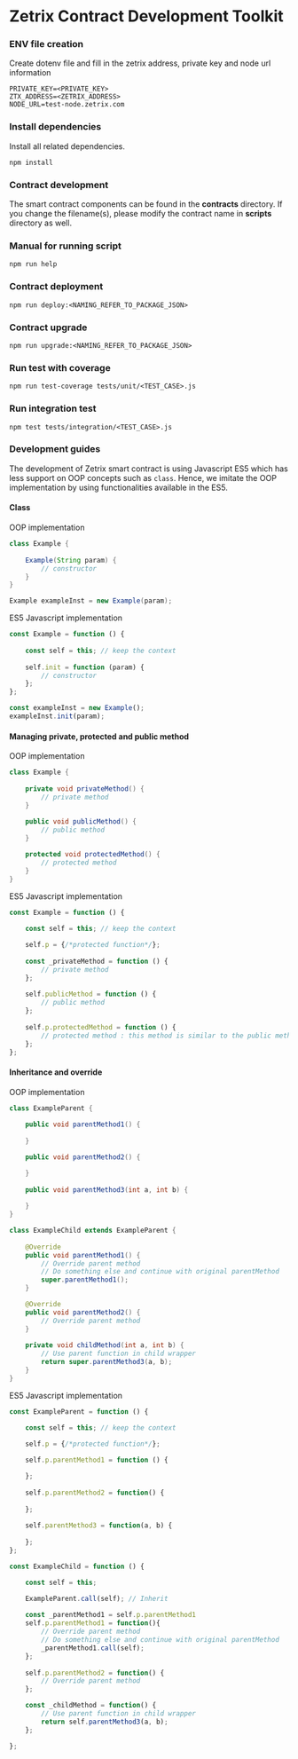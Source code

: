 # Zetrix Contract Development Toolkit


### ENV file creation

Create dotenv file and fill in the zetrix address, private key and node url information

```
PRIVATE_KEY=<PRIVATE_KEY>
ZTX_ADDRESS=<ZETRIX_ADDRESS>
NODE_URL=test-node.zetrix.com
```

### Install dependencies

Install all related dependencies. 

```
npm install
```

### Contract development

The smart contract components can be found in the **contracts** directory. If you change the filename(s), please modify the contract name in **scripts** directory as well.

### Manual for running script
```
npm run help
```

### Contract deployment
```
npm run deploy:<NAMING_REFER_TO_PACKAGE_JSON>
```

### Contract upgrade
```
npm run upgrade:<NAMING_REFER_TO_PACKAGE_JSON>
```

### Run test with coverage
```
npm run test-coverage tests/unit/<TEST_CASE>.js
```

### Run integration test
```
npm test tests/integration/<TEST_CASE>.js
```

### Development guides

The development of Zetrix smart contract is using Javascript ES5 which has less support on OOP concepts such as `class`. Hence, we imitate the OOP implementation by using functionalities available in the ES5.


#### Class
OOP implementation
```java
class Example {
    
    Example(String param) {
        // constructor
    }
}

Example exampleInst = new Example(param);
```

ES5 Javascript implementation
```javascript
const Example = function () {
    
    const self = this; // keep the context
    
    self.init = function (param) {
        // constructor
    };
};

const exampleInst = new Example();
exampleInst.init(param);
```

#### Managing private, protected and public method

OOP implementation
```java
class Example {
    
    private void privateMethod() {
        // private method
    }
    
    public void publicMethod() {
        // public method
    }

    protected void protectedMethod() {
        // protected method
    }
}
```

ES5 Javascript implementation
```javascript
const Example = function () {
    
    const self = this; // keep the context

    self.p = {/*protected function*/};
    
    const _privateMethod = function () {
        // private method
    };
    
    self.publicMethod = function () {
        // public method
    };
    
    self.p.protectedMethod = function () {
        // protected method : this method is similar to the public method, but we just defined in `p` nameclass to differentiate  
    };
};
```

#### Inheritance and override

OOP implementation
```java
class ExampleParent {
    
    public void parentMethod1() {
        
    }

    public void parentMethod2() {

    }
    
    public void parentMethod3(int a, int b) {
        
    }
}

class ExampleChild extends ExampleParent {
    
    @Override
    public void parentMethod1() {
        // Override parent method
        // Do something else and continue with original parentMethod
        super.parentMethod1();
    }

    @Override
    public void parentMethod2() {
        // Override parent method
    }
    
    private void childMethod(int a, int b) {
        // Use parent function in child wrapper
        return super.parentMethod3(a, b);
    } 
}
```

ES5 Javascript implementation
```javascript
const ExampleParent = function () {

    const self = this; // keep the context

    self.p = {/*protected function*/};
    
    self.p.parentMethod1 = function () {

    };
    
    self.p.parentMethod2 = function() {
        
    };
    
    self.parentMethod3 = function(a, b) {
        
    };
};

const ExampleChild = function () {

    const self = this;

    ExampleParent.call(self); // Inherit
    
    const _parentMethod1 = self.p.parentMethod1
    self.p.parentMethod1 = function(){
        // Override parent method
        // Do something else and continue with original parentMethod
        _parentMethod1.call(self);
    };
    
    self.p.parentMethod2 = function() {
        // Override parent method
    };

    const _childMethod = function() {
        // Use parent function in child wrapper
        return self.parentMethod3(a, b);
    };

};
```